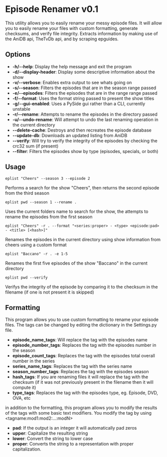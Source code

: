 Episode Renamer v0.1
====================

This utility allows you to easily rename your messy episode files.  It will allow
you to easily rename your files with custom formatting, generate checksums, and
verify file integrity.  Extracts information by making use of the AniDB api,
TheTvDb api, and by scraping epguides.

Options
-------
* **-h/--help**:             Display the help message and exit the program
* **-d/--display-header**:  Display some descriptive information about the show
* **-v/--verbose**:      Enables extra output to see whats going on
* **-s/--season**:      Filters the episodes that are in the season range passed
* **-e/--episodes**:      Filters the episodes that are in the range range passed
* **-f/--format**:       Uses the format string passed to present the show titles
* **-g/--gui-enabled**:     Uses a PySide gui rather than a CLI, currently unstable
* **-r/--rename**:         Attempts to rename the episodes in the directory passed
* **-u/--undo-rename**:      Will attempt to undo the last renaming operation in the current directory
* **--delete-cache**:        Destroys and then recreates the episode database
* **--update-db**:          Downloads an updated listing from AniDB
* **--verify**:              Will try to verify the integrity of the episodes by checking the crc32 sum (if present)
* **--filter**:              Filters the episodes show by type (episodes, specials, or both)

Usage
-----

    eplist "Cheers" --season 3 --episode 2
Performs a search for the show "Cheers", then returns the second episode from the third season

    eplist pwd --season 1 --rename .
Uses the current folders name to search for the show, the attempts to rename the episodes from the first season

    eplist "Cheers" -r . --format "<series:proper> - <type> <episode:pad> - <title> [<hash>]"
Renames the episodes in the current directory using show information from cheers using a custom format

    eplist "Baccano" -r . -e 1-5
Renames the first five episodes of the show "Baccano" in the current directory

    eplist pwd --verify
Verifys the integrity of the episode by comparing it to the checksum in the filename (if one is not present it is skipped)

Formatting
----------
This program allows you to use custom formatting to rename your episode files.
The tags can be changed by editing the dictionary in the Settings.py file.

-   **episode_name_tags**: Will replace the tag with the episodes name
-   **episode_number_tags**: Replaces the tag with the episodes number in the season
-   **episode_count_tags**: Replaces the tag with the episodes total overall number in the series
-   **series_name_tags**: Replaces the tag with the series name
-   **season_number_tags**: Replaces the tag with the episodes season
-   **hash_tags**: If you are renaming files it will replace the tag with the checksum (if it was not previously present in the filename then it will compute it)
-   **type_tags**: Replaces the tag with the episodes type, eg. Episode, DVD, OVA, etc


in addition to the formatting, this program allows you to modify the results of the tags with some
basic text modifiers.  You modify the tag by using \<tagname:mod1:mod2:...:modN\>

-   **pad**: If the output is an integer it will automatically pad zeros
-   **upper**: Capitalize the resulting string
-   **lower**: Convert the string to lower case
-   **proper**: Converts the string to a representation with proper capitalization.
